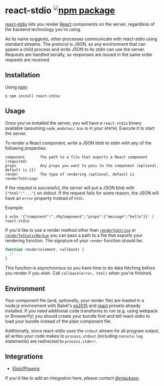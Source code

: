 # react-stdio [![npm package][npm-badge]][npm]

[npm-badge]: https://img.shields.io/npm/v/react-stdio.svg?style=flat-square
[npm]: https://www.npmjs.org/package/react-stdio

[react-stdio](https://github.com/mjackson/react-stdio) lets you render [React](https://facebook.github.io/react/) components on the server, regardless of the backend technology you're using.

As its name suggests, other processes communicate with react-stdio using standard streams. The protocol is JSON, so any environment that can spawn a child process and write JSON to its stdin can use the server. Requests are handled serially, so responses are issued in the same order requests are received.

## Installation

Using [npm](https://npmjs.com):

    $ npm install react-stdio

## Usage

Once you've installed the server, you will have a `react-stdio` binary available (assuming `node_modules/.bin` is in your `$PATH`). Execute it to start the server.

To render a React component, write a JSON blob to stdin with any of the following properties:

    component       The path to a file that exports a React component (required)
    props           Any props you want to pass to the component (optional, default is {})
    render          The type of rendering (optional, default is renderToString)

If the request is successful, the server will put a JSON blob with `{"html":"..."}` on stdout. If the request fails for some reason, the JSON will have an `error` property instead of `html`.

Example:

    $ echo '{"component":"./MyComponent","props":{"message":"hello"}}' | react-stdio

If you'd like to use a render method other than [`renderToString`](https://facebook.github.io/react/docs/top-level-api.html#reactdomserver.rendertostring) or [`renderToStaticMarkup`](https://facebook.github.io/react/docs/top-level-api.html#reactdomserver.rendertostaticmarkup) you can pass a path to a file that exports your rendering function. The signature of your `render` function should be:

```js
function render(element, callback) {
  // ...
}
```

This function is asynchronous so you have time to do data fetching before you render if you wish. Call `callback(error, html)` when you're finished.

## Environment

Your component file (and, optionally, your render file) are loaded in a node.js environment with Babel's [es2015](https://babeljs.io/docs/plugins/preset-es2015/) and [react](https://babeljs.io/docs/plugins/preset-react/) presets already installed. If you need additional code transforms to run (e.g. using webpack or Browserify) you should create your bundle first and tell react-stdio to load your bundle instead of the plain component file.

Additionally, since react-stdio uses the `stdout` stream for all program output, all writes your code makes to `process.stdout` (including `console.log` statements) are redirected to `process.stderr`.

## Integrations

- [Elixir/Phoenix](http://blog.overstuffedgorilla.com/render-react-with-phoenix/)

If you'd like to add an integration here, please contact [@mjackson](https://twitter.com/mjackson).
